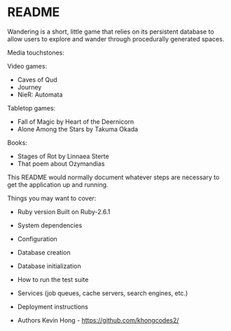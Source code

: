 # README

Wandering is a short, little game that relies on its persistent database to allow users to explore and wander through procedurally generated spaces.

Media touchstones:

  Video games:
  - Caves of Qud
  - Journey
  - NieR: Automata

  Tabletop games:
  - Fall of Magic by Heart of the Deernicorn
  - Alone Among the Stars by Takuma Okada

  Books:
  - Stages of Rot by Linnaea Sterte
  - That poem about Ozymandias



This README would normally document whatever steps are necessary to get the
application up and running.

Things you may want to cover:

* Ruby version
    Built on Ruby-2.6.1

* System dependencies

* Configuration

* Database creation

* Database initialization

* How to run the test suite

* Services (job queues, cache servers, search engines, etc.)

* Deployment instructions

* Authors
    Kevin Hong - https://github.com/khongcodes2/